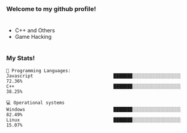 <h3 id="my-skills"> Welcome to my github profile!</h3>

# 
<ul>
 <li>C++ and Others</li>
 <li>Game Hacking</li>
</ul>

#
<h3 id="my-skills"> My Stats!</h3>

<pre><code>💬 <span class="hljs-selector-tag">Programming</span> <span class="hljs-selector-tag">Languages</span>: 
<span class="hljs-selector-tag">Javascript</span>                              ███████░░░░░░░░░░░░░░░░░░   72<span class="hljs-selector-class">.36</span>% 
<span class="hljs-selector-tag">C</span>++                                     ███████░░░░░░░░░░░░░░░░░░   38<span class="hljs-selector-class">.25</span>%

💻 <span class="hljs-selector-tag">Operational</span> <span class="hljs-selector-tag">systems</span>
<span class="hljs-selector-tag">Windows</span>                                 ███████░░░░░░░░░░░░░░░░░░   82<span class="hljs-selector-class">.49</span>% 
<span class="hljs-selector-tag">Linux</span>                                   ███████░░░░░░░░░░░░░░░░░░   15<span class="hljs-selector-class">.07</span>%
</code></pre>
